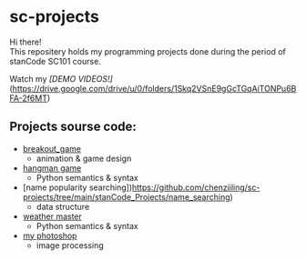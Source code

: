 # sc-projects
Hi there!\
This repositery holds my programming projects done during the period of stanCode SC101 course.

Watch my *[DEMO VIDEOS!]*(https://drive.google.com/drive/u/0/folders/1Skq2VSnE9gGcTGqAiTONPu6BFA-2f6MT)

## Projects sourse code:
* [breakout_game](https://github.com/chenziiling/sc-projects/tree/main/stanCode_Projects/breakout_game)
  * animation & game design
* [hangman game](https://github.com/chenziiling/sc-projects/blob/main/stanCode_Projects/hangman.py)
  * Python semantics & syntax
* [name popularity searching])https://github.com/chenziiling/sc-projects/tree/main/stanCode_Projects/name_searching)
  * data structure
* [weather master](https://github.com/chenziiling/sc-projects/blob/main/stanCode_Projects/weather_master.py)
  * Python semantics & syntax
* [my photoshop](https://github.com/chenziiling/sc-projects/tree/main/stanCode_Projects/drawing)
  * image processing
